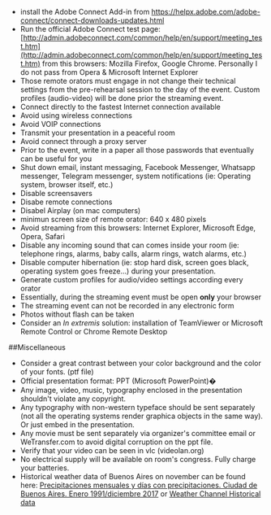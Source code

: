 * install the Adobe Connect Add-in from https://helpx.adobe.com/adobe-connect/connect-downloads-updates.html
* Run the official Adobe Connect test page: [http://admin.adobeconnect.com/common/help/en/support/meeting_test.htm](http://admin.adobeconnect.com/common/help/en/support/meeting_test.htm) from this browsers: Mozilla Firefox, Google Chrome. Personally I do not pass from Opera & Microsoft Internet Explorer
* Those remote orators must engage in not change their technical settings from the pre-rehearsal session to the day of the event. Custom profiles (audio-video) will be done prior the streaming event.
* Connect directly to the fastest Internet connection available
* Avoid using wireless connections
* Avoid VOIP connections
* Transmit your presentation in a peaceful room
* Avoid connect through a proxy server
* Prior to the event, write in a paper all those passwords that eventually can be useful for you
* Shut down email, instant messaging, Facebook Messenger, Whatsapp messenger, Telegram messenger, system notifications (ie: Operating system, browser itself, etc.)
* Disable screensavers
* Disabe remote connections
* Disabel Airplay (on mac computers)
* minimun screen size of remote orator: 640 x 480 pixels
* Avoid streaming from this browsers: Internet Explorer, Microsoft Edge, Opera, Safari
* Disable any incoming sound that can comes inside your room (ie: telephone rings, alarms, baby calls, alarm rings, watch alarms, etc.)
* Disable computer hibernation (ie: stop hard disk, screen goes black, operating system goes freeze...) during your presentation.
* Generate custom profiles for audio/video settings according every orator
* Essentially, during the streaming event must be open **only** your browser
* The streaming event can not be recorded in any electronic form
* Photos without flash can be taken
* Consider an _In extremis_ solution: installation of TeamViewer or Microsoft Remote Control or Chrome Remote Desktop 


##Miscellaneous
* Consider a great contrast between your color background and the color of your fonts. (ptf file)
* Official presentation format: PPT (Microsoft PowerPoint)�
* Any image, video, music, typography enclosed in the presentation shouldn't violate any copyright.
* Any typography with non-western typeface should be sent separately (not all the operating systems render graphica objects in the same way). Or just embed in the presentation.
* Any movie must be sent separately via organizer's committee email or WeTransfer.com to avoid digital corruption on the ppt file.
* Verify that your video can be seen in vlc (videolan.org)
* No electrical supply will be available on room's congress. Fully charge your batteries.
* Historical weather data of Buenos Aires on november can be found here: [Precipitaciones mensuales y días con precipitaciones. Ciudad de Buenos Aires. Enero 1991/diciembre 2017](https://www.estadisticaciudad.gob.ar/eyc/?p=64793) or [Weather Channel Historical data](https://weather.com/weather/monthly/l/ARBA0009:1:AR)
